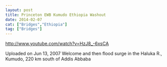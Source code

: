 ```yaml
---
layout: post
title: Princeton EWB Kumudo Ethiopia Washout
date: 2014-02-07
cat: ["Bridges","Ethiopia"]
tag: ["Bridges"]
---
```


http://www.youtube.com/watch?v=HzJ8_-6xsCA

Uploaded on Jun 13, 2007
Welcome and then flood surge in the Haluka R., Kumudo, 220 km south of Addis Abbaba